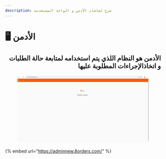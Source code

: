 ```yaml
---
description: شرح لشاشات الأدمن و الواجة المستخدمة
---
```


# 🖥️ الأدمن

<h2 align="right">الأدمن هو النظام اللذي يتم استخدامه لمتابعة حالة الطلبات و اتخاذالإجراءات المطلوبة عليها</h2>

<figure><img src="../../.gitbook/assets/Admin - Main Screen.jpg" alt=""><figcaption></figcaption></figure>

{% embed url="https://adminnew.8orders.com/" %}
